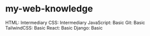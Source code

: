 # my-web-knowledge

HTML: Intermediary
CSS: Intermediary
JavaScript: Basic
Git: Basic
TailwindCSS: Basic
React: Basic
Django: Basic